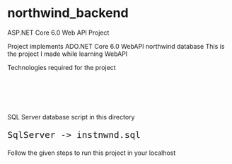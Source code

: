 # northwind_backend
ASP.NET Core 6.0 Web API Project
<br>

Project implements ADO.NET Core 6.0 WebAPI northwind database
This is the project I made while learning WebAPI
<br>

Technologies required for the project
<pre style="font-size: x-large;">

</pre>
<br>

SQL Server database script in this directory
<pre style="font-size: x-large;">
SqlServer -> instnwnd.sql
</pre>

Follow the given steps to run this project in your localhost
<pre style="font-size: x-large;">

</pre>


